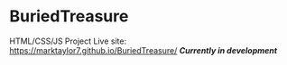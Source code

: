 # BuriedTreasure
 HTML/CSS/JS Project
 Live site: https://marktaylor7.github.io/BuriedTreasure/
***Currently in development***
